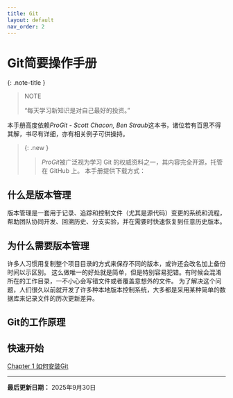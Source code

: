 ```yaml
---
title: Git
layout: default
nav_order: 2
---
```


# Git简要操作手册
{: .note-title }
> NOTE
>
> “每天学习新知识是对自己最好的投资。”

本手册高度依赖*ProGit - Scott Chacon, Ben Straub*这本书，诸位若有百思不得其解，书尽有详细，亦有相关例子可供操持。
> {: .new }
> > *ProGit*被广泛视为学习 Git 的权威资料之一，其内容完全开源，托管在 GitHub 上。
> >  本手册提供下载方式：

## 什么是版本管理
版本管理是一套用于记录、追踪和控制文件（尤其是源代码）变更的系统和流程，帮助团队协同开发、回溯历史、分支实验，并在需要时快速恢复到任意历史版本。
## 为什么需要版本管理
许多人习惯用复制整个项目目录的方式来保存不同的版本，或许还会改名加上备份时间以示区别。 这么做唯一的好处就是简单，但是特别容易犯错。有时候会混淆所在的工作目录，一不小心会写错文件或者覆盖意想外的文件。
为了解决这个问题，人们很久以前就开发了许多种本地版本控制系统，大多都是采用某种简单的数据库来记录文件的历次更新差异。
## Git的工作原理

## 快速开始
[Chapter 1 如何安装Git](chap1.md)

---

**最后更新日期：** 2025年9月30日
